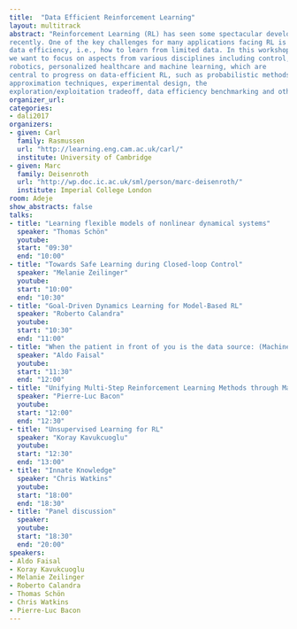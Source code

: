 ```yaml
---
title:  "Data Efficient Reinforcement Learning"
layout: multitrack
abstract: "Reinforcement Learning (RL) has seen some spectacular developments
recently. One of the key challenges for many applications facing RL is
data efficiency, i.e., how to learn from limited data. In this workshop
we want to focus on aspects from various disciplines including control,
robotics, personalized healthcare and machine learning, which are
central to progress on data-efficient RL, such as probabilistic methods,
approximation techniques, experimental design, the
exploration/exploitation tradeoff, data efficiency benchmarking and others."
organizer_url: 
categories:
- dali2017
organizers:
- given: Carl 
  family: Rasmussen
  url: "http://learning.eng.cam.ac.uk/carl/"
  institute: University of Cambridge
- given: Marc 
  family: Deisenroth
  url: "http://wp.doc.ic.ac.uk/sml/person/marc-deisenroth/"
  institute: Imperial College London  
room: Adeje
show_abstracts: false
talks:
- title: "Learning flexible models of nonlinear dynamical systems"
  speaker: "Thomas Schön"
  youtube: 
  start: "09:30"
  end: "10:00"
- title: "Towards Safe Learning during Closed-loop Control"
  speaker: "Melanie Zeilinger"
  youtube: 
  start: "10:00"
  end: "10:30"
- title: "Goal-Driven Dynamics Learning for Model-Based RL"
  speaker: "Roberto Calandra"
  youtube: 
  start: "10:30"
  end: "11:00"
- title: "When the patient in front of you is the data source: (Machine) learning to adapt in real-time to acute clinical settings"
  speaker: "Aldo Faisal"
  youtube: 
  start: "11:30"
  end: "12:00"
- title: "Unifying Multi-Step Reinforcement Learning Methods through Matrix Splittings"
  speaker: "Pierre-Luc Bacon"
  youtube: 
  start: "12:00"
  end: "12:30"
- title: "Unsupervised Learning for RL"
  speaker: "Koray Kavukcuoglu"
  youtube: 
  start: "12:30"
  end: "13:00"
- title: "Innate Knowledge"
  speaker: "Chris Watkins"
  youtube: 
  start: "18:00"
  end: "18:30"
- title: "Panel discussion"
  speaker: 
  youtube: 
  start: "18:30"
  end: "20:00"
speakers:
- Aldo Faisal
- Koray Kavukcuoglu
- Melanie Zeilinger
- Roberto Calandra
- Thomas Schön
- Chris Watkins
- Pierre-Luc Bacon
---
```

